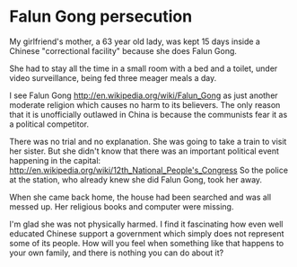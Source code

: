 # Falun Gong persecution

My girlfriend's mother, a 63 year old lady, was kept 15 days inside a Chinese "correctional facility" because she does Falun Gong.

She had to stay all the time in a small room with a bed and a toilet, under video surveillance, being fed three meager meals a day.

I see Falun Gong http://en.wikipedia.org/wiki/Falun_Gong as just another moderate religion which causes no harm to its believers. The only reason that it is unofficially outlawed in China is because the communists fear it as a political competitor.

There was no trial and no explanation. She was going to take a train to visit her sister. But she didn't know that there was an important political event happening in the capital: http://en.wikipedia.org/wiki/12th_National_People's_Congress So the police at the station, who already knew she did Falun Gong, took her away.

When she came back home, the house had been searched and was all messed up. Her religious books and computer were missing.

I'm glad she was not physically harmed. I find it fascinating how even well educated Chinese support a government which simply does not represent some of its people. How will you feel when something like that happens to your own family, and there is nothing you can do about it?
